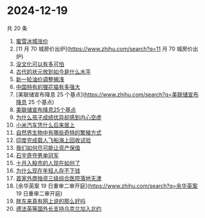# 2024-12-19

共 20 条

<!-- BEGIN ZHIHUSEARCH -->
<!-- 最后更新时间 Thu Dec 19 2024 23:15:16 GMT+0800 (China Standard Time) -->
1. [蜜雪冰城涨价](https://www.zhihu.com/search?q=蜜雪冰城涨价)
1. [11 月 70 城房价出炉](https://www.zhihu.com/search?q=11 月 70 城房价出炉)
1. [没文化可以有多可怕](https://www.zhihu.com/search?q=没文化可以有多可怕)
1. [古代的状元放到如今是什么水平](https://www.zhihu.com/search?q=古代的状元放到如今是什么水平)
1. [新一轮油价调整搁浅](https://www.zhihu.com/search?q=新一轮油价调整搁浅)
1. [中国特有的狸花猫有多强大](https://www.zhihu.com/search?q=中国特有的狸花猫有多强大)
1. [美联储宣布降息 25 个基点](https://www.zhihu.com/search?q=美联储宣布降息 25 个基点)
1. [美联储宣布降息25个基点](https://www.zhihu.com/search?q=美联储宣布降息25个基点)
1. [为什么孩子成绩优异却感到内心空虚](https://www.zhihu.com/search?q=为什么孩子成绩优异却感到内心空虚)
1. [小米汽车凭什么后来居上](https://www.zhihu.com/search?q=小米汽车凭什么后来居上)
1. [自然界生物中有哪些奇特的繁殖方式](https://www.zhihu.com/search?q=自然界生物中有哪些奇特的繁殖方式)
1. [印度完成载人飞船海上回收试验](https://www.zhihu.com/search?q=印度完成载人飞船海上回收试验)
1. [我们如何尽可能让资产保值](https://www.zhihu.com/search?q=我们如何尽可能让资产保值)
1. [石宇奇夺男单冠军](https://www.zhihu.com/search?q=石宇奇夺男单冠军)
1. [十月入股市的人现在如何了](https://www.zhihu.com/search?q=十月入股市的人现在如何了)
1. [为什么现在年轻人存不下钱](https://www.zhihu.com/search?q=为什么现在年轻人存不下钱)
1. [首家外商独资三级综合医院落地天津](https://www.zhihu.com/search?q=首家外商独资三级综合医院落地天津)
1. [余华英案 19 日重审二审开庭](https://www.zhihu.com/search?q=余华英案 19 日重审二审开庭)
1. [胖东来真有网上说的那么好吗](https://www.zhihu.com/search?q=胖东来真有网上说的那么好吗)
1. [德法英等国外长支持乌克兰加入北约](https://www.zhihu.com/search?q=德法英等国外长支持乌克兰加入北约)
<!-- END ZHIHUSEARCH -->
